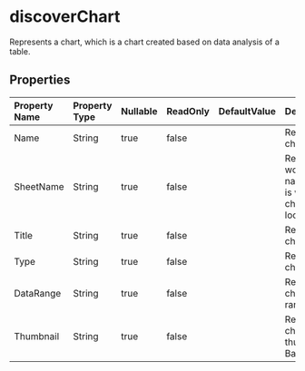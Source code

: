 # **discoverChart**

Represents a chart, which is a chart created based on data analysis of a table. 

## **Properties**

| Property Name | Property Type | Nullable |  ReadOnly | DefaultValue | Description | 
| :- | :- | :- |:- |  :- | :- |
|Name|String|true|false |  |Represents chart name.|
|SheetName|String|true|false |  |Represents worksheet name which is where the chart is located.|
|Title|String|true|false |  |Represents chart title.|
|Type|String|true|false |  |Represents chart type.|
|DataRange|String|true|false |  |Represents chart data range.|
|Thumbnail|String|true|false |  |Represents chart thumbnail. Base64String|

